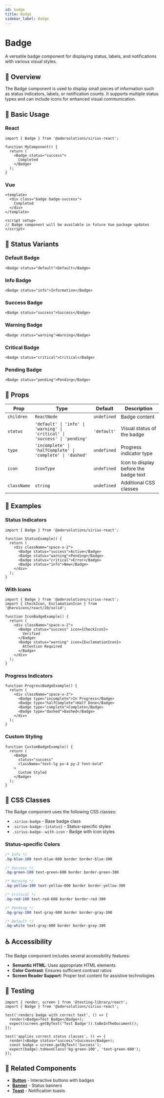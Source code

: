 ```yaml
---
id: badge
title: Badge
sidebar_label: Badge
---
```


# Badge

A versatile badge component for displaying status, labels, and notifications with various visual styles.

## 📖 Overview

The Badge component is used to display small pieces of information such as status indicators, labels, or notification counts. It supports multiple status types and can include icons for enhanced visual communication.

## 🚀 Basic Usage

### React

```tsx
import { Badge } from '@adersolutions/sirius-react';

function MyComponent() {
  return (
    <Badge status="success">
      Completed
    </Badge>
  );
}
```

### Vue

```vue
<template>
  <div class="badge badge-success">
    Completed
  </div>
</template>

<script setup>
// Badge component will be available in future Vue package updates
</script>
```

## 🎨 Status Variants

### Default Badge

```tsx
<Badge status="default">Default</Badge>
```

### Info Badge

```tsx
<Badge status="info">Information</Badge>
```

### Success Badge

```tsx
<Badge status="success">Success</Badge>
```

### Warning Badge

```tsx
<Badge status="warning">Warning</Badge>
```

### Critical Badge

```tsx
<Badge status="critical">Critical</Badge>
```

### Pending Badge

```tsx
<Badge status="pending">Pending</Badge>
```

## 🔧 Props

| Prop | Type | Default | Description |
|------|------|---------|-------------|
| `children` | `ReactNode` | `undefined` | Badge content |
| `status` | `'default' \| 'info' \| 'warning' \| 'critical' \| 'success' \| 'pending'` | `'default'` | Visual status of the badge |
| `type` | `'incomplete' \| 'halfComplete' \| 'complete' \| 'dashed'` | `undefined` | Progress indicator type |
| `icon` | `IconType` | `undefined` | Icon to display before the badge text |
| `className` | `string` | `undefined` | Additional CSS classes |

## 🎯 Examples

### Status Indicators

```tsx
import { Badge } from '@adersolutions/sirius-react';

function StatusExample() {
  return (
    <div className="space-x-2">
      <Badge status="success">Active</Badge>
      <Badge status="warning">Pending</Badge>
      <Badge status="critical">Error</Badge>
      <Badge status="info">New</Badge>
    </div>
  );
}
```

### With Icons

```tsx
import { Badge } from '@adersolutions/sirius-react';
import { CheckIcon, ExclamationIcon } from '@heroicons/react/20/solid';

function IconBadgeExample() {
  return (
    <div className="space-x-2">
      <Badge status="success" icon={CheckIcon}>
        Verified
      </Badge>
      <Badge status="warning" icon={ExclamationIcon}>
        Attention Required
      </Badge>
    </div>
  );
}
```

### Progress Indicators

```tsx
function ProgressBadgeExample() {
  return (
    <div className="space-x-2">
      <Badge type="incomplete">In Progress</Badge>
      <Badge type="halfComplete">Half Done</Badge>
      <Badge type="complete">Complete</Badge>
      <Badge type="dashed">Dashed</Badge>
    </div>
  );
}
```

### Custom Styling

```tsx
function CustomBadgeExample() {
  return (
    <Badge 
      status="success" 
      className="text-lg px-4 py-2 font-bold"
    >
      Custom Styled
    </Badge>
  );
}
```

## 🎨 CSS Classes

The Badge component uses the following CSS classes:

- `.sirius-badge` - Base badge class
- `.sirius-badge--{status}` - Status-specific styles
- `.sirius-badge--with-icon` - Badge with icon styles

### Status-specific Colors

```css
/* Info */
.bg-blue-100 text-blue-600 border border-blue-300

/* Success */
.bg-green-100 text-green-600 border border-green-300

/* Warning */
.bg-yellow-100 text-yellow-600 border border-yellow-300

/* Critical */
.bg-red-100 text-red-600 border border-red-300

/* Pending */
.bg-gray-100 text-gray-600 border border-gray-300

/* Default */
.bg-white text-gray-600 border border-gray-300
```

## ♿ Accessibility

The Badge component includes several accessibility features:

- **Semantic HTML**: Uses appropriate HTML elements
- **Color Contrast**: Ensures sufficient contrast ratios
- **Screen Reader Support**: Proper text content for assistive technologies

## 🧪 Testing

```tsx
import { render, screen } from '@testing-library/react';
import { Badge } from '@adersolutions/sirius-react';

test('renders badge with correct text', () => {
  render(<Badge>Test Badge</Badge>);
  expect(screen.getByText('Test Badge')).toBeInTheDocument();
});

test('applies correct status classes', () => {
  render(<Badge status="success">Success</Badge>);
  const badge = screen.getByText('Success');
  expect(badge).toHaveClass('bg-green-100', 'text-green-600');
});
```

## 🔗 Related Components

- **[Button](/docs/components/actions/button)** - Interactive buttons with badges
- **[Banner](/docs/components/feedbacks/banner)** - Status banners
- **[Toast](/docs/components/feedbacks/toast)** - Notification toasts

